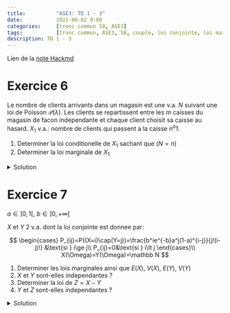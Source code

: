 ```yaml
---
title:          "ASE3: TD 1 - 3"
date:           2021-06-02 9:00
categories:     [tronc commun S8, ASE3]
tags:           [tronc commun, ASE3, S8, couple, loi conjointe, loi marginale]
description: TD 1 - 3
---
```

Lien de la [note Hackmd](https://hackmd.io/@lemasymasa/BJ1JenEcu)

# Exercice 6
Le nombre de clients arrivants dans un magasin est une v.a. $N$ suivant une loi de Poisson $\mathcal P(\lambda)$. Les clients se repartissent entre les $m$ caisses du magasin de facon independante et chaque client choisit sa caisse au hasard.
$X_1$ v.a.: nombre de clients qui passent a la caisse n$^o1$.
1. Determiner la loi conditionelle de $X_1$ sachant que ($N=n$)
2. Determiner la loi marginale de $X_1$

<details markdown="1">
<summary>Solution</summary>

1.

$$
\forall 0\le k\le n\quad P(X_1=k/N=n) = \binom{n}{k}p^k(1-p)^{n-k}\quad\text{ou } p=\frac{1}{m}
$$

Donc $X_1/N\hookrightarrow\mathcal B(n,p)$

2.

$$
X_1(\Omega)=\mathbb N\\
\begin{aligned}
\forall k\in X_1(\Omega)\quad P(X_1=k)&=\sum_{n=0}^{+\infty}P((X_1=k)\cap(N=n))\\
&=\sum_{n=0}^{+\infty}P(X_1=k/N=n)P(N=n)\\
&=\sum_{n=k}^{+\infty}P(X_1=k/N=n)P(N=n)
\end{aligned}
$$

<div class="alert alert-info" role="alert" markdown="1">
**Rappel**: La loi Poisson
$$
P(N=n)=e^{-\lambda}\frac{\lambda^n}{n!}\quad\forall n\in\mathbb N
$$
</div>

$$
\begin{aligned}
P(X_1=k)&=\sum_{n=k}^{+\infty}\frac{n!}{k!(n-k)!}p^k(1-p)^ke^{-\lambda}\frac{\lambda^n}{n!}\\
&= \frac{p^ke^{-\lambda}}{k!}\sum_{n=k}^{+\infty}\frac{(1-p)^{n-k}\lambda^n}{(n-k)!}
\end{aligned}
$$

<div class="alert alert-info" role="alert" markdown="1">
**Rappel**

$$
\sum_{n=0}^{+\infty}\frac{x^n}{n!}e^x\quad\forall x\in\mathbb R
$$

</div>

$$
P(X_1=k)=\frac{p^ke^{-\lambda}\lambda^k}{k!}\sum_{n=k}^{+\infty}\frac{((1-p)\lambda)^{n-k}}{(n-k)!}
$$

Posons $j=n-k$
$$
\begin{aligned}
P(X_1=k)&=\frac{(\lambda p)^ke^{-\lambda}}{k!}\sum_{j=0}^{+\infty}\frac{((1-p)\lambda)^j}{j!}\\
&=\frac{(\lambda p)^{k}}{k!}e^{-\lambda}e^{\lambda(1-p)}\\
&=\frac{(\lambda p)^k}{k!}e^{-\lambda p}
\end{aligned}\\
\forall k\in\mathbb N\quad\color{green}{P(X_1=k)=\frac{(\lambda p)^k}{k!}e^{-\lambda p}}
$$

</details>

# Exercice 7

$a\in]0,1[$, $b\in]0,+\infty[$

$X$ et $Y$ 2 v.a. dont la loi conjointe est donnee par:

$$
\begin{cases}
P_{ij}=P((X=i)\cap(Y=j))=\frac{b^ie^{-b}a^j(1-a)^{i-j}}{j!(i-j)!} &\text{si } i\ge j\\
P_{ij}=0&\text{si } i\lt j
\end{cases}\\
X(\Omega)=Y(\Omega)=\mathbb N
$$

1. Determiner les lois marginales ainsi que $E(X)$, $V(X)$, $E(Y)$, $V(Y)$
2. $X$ et $Y$ sont-elles independantes ?
3. Determiner la loi de $Z=X-Y$
4. $Y$ et $Z$ sont-elles independantes ?

<details markdown="1">
<summary>Solution</summary>

1.

$$
\begin{aligned}
\forall i\in\mathbb N\quad P(X=i)&=\sum_{j=0}^iP((X=i)\cap(Y=j))\\
&=\sum_{j=0}^i\frac{b^ie^{-b}a^j(1-a)^{i-j}}{j!(i-j)!}\\
&=b^ie^{-b}\sum_{j=0}^i\frac{a^j(1-a)^{i-j}}{j!(i-j)!}\\
&=\frac{b^ie^{-\lambda}}{i!}\sum_{j=0}^i\frac{i!}{j!(i-j)!}a^j(1-a)^{i-j}\\
&=\frac{b^ie^{-b}}{i!}\sum_{j=0}^i\binom{i}{j}a^j(1-a)^{i-j}\quad\text{Fomule du binome de Newton}\\
&=\frac{b^ie^{-b}}{i!}(a+1-a)^i\\
\end{aligned}\\
\color{green}{P(X=i)=e^{-b}\frac{b^i}{i!}}\quad\forall i\in\mathbb N
$$

<div class="alert alert-success" role="alert" markdown="1">
Donc $X\hookrightarrow\mathcal P(b)$ et $E(X)=V(X)=b$
</div>

$$
\begin{aligned}
\forall j\in\mathbb N, P(Y=j)&=\sum_{i=0}^{+\infty}P((X=i)\cap(Y=j))\\
&= \sum_{i=j}^{+\infty}\frac{b^ie^{-b}a^j(1-a)^{i-j}}{j!(i-j)!}\\
&=\frac{e^{-b}a^j}{j!}\sum_{i=j}^{+\infty}\frac{b^i(1-a)^{i-j}}{(i-j)!}\\
&= \frac{e^{-b}(ab)^j}{j!}\sum_{i=j}^{+\infty}\frac{(b(1-a))^{i-j}}{(i-j)!}\\
&=e^{-b}\frac{(ab)^j}{j!}e^{b(1-a)}=\frac{(ab)^j}{j!}e^{-ab}
\end{aligned}\\
$$

<div class="alert alert-success" role="alert" markdown="1">
Donc $Y \hookrightarrow\mathcal P(ab)$ et $E(X)=V(X)=ab$
</div>

2.

$$
P_{0,1}=P((X=0)\cap(Y=1))=0\\
P(X=0)P(Y=1)=e^{-b}e^{-ab}ab\neq 0
$$

<div class="alert alert-success" role="alert" markdown="1">
Donc $X$ et $Y$ ne sont pas independantes.
</div>

3.

La loi de $Z=X-Y=g(X,Y)$

$Z(\Omega)=\mathbb N$ car $P_{i,j}=0$ si $i\lt j$

$$
\begin{aligned}
\forall k\in\mathbb N\quad P(Z=k)&=\sum_{(i,j) \\ i-j=k}P((X=i)\cap(Y=j))\\
&=\sum_{i,j \\ j=i-k}P((X=i)\cap(Y=i-k))\\
&=\sum_{i=k}^{+\infty}\frac{b^ie^{-b}a^{i-k}(1-a)^k}{(i-k)!}\\
&=\frac{e^{-b}}{k!}(1-a)^k\sum_{i=k}^{+\infty} \frac{b^ia^{i-k}}{(i-k)!}\\
&=\frac{e^{-b}(1-a)^k}{k!}b^k\sum_{i=k}^{+\infty}\frac{(ab)^{i-k}}{(i-h)!}\\
&= \frac{e^{-b}(1-a)^k}{k!}b^ke^{ab}\\
&=\frac{((1-a)b)^k}{k!}e^{-(1-a)b}
\end{aligned}
$$

<div class="alert alert-success" role="alert" markdown="1">
Donc $Z\hookrightarrow\mathcal P((1-a)b)$
</div>

4.

Independances entre $Y$ et $Z$

$$
\begin{aligned}
P((Y=j)\cap(Z=k))&=P((Y=j)\cap(X=k+j))\\
&=P((Y=j)\cap(X=k+j))\\
&=\frac{b^{j+k}e^{-b}a^j(1-a)^k}{j!k!}
\end{aligned}\\
\begin{aligned}
P(Y=j)P(Z=k)&=e^{-ab}\frac{(ab)^j}{j!}e^{-(1-a)b}\frac{((1-a)b)^k}{k!}\\
&=\frac{e^{-b}a^j}{j!k!}b^{j+k}(1-a)^k\\
&=P((Y=j)\cap(Z=k))
\end{aligned}
$$

</details>
